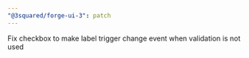 ```yaml
---
"@3squared/forge-ui-3": patch
---
```


Fix checkbox to make label trigger change event when validation is not used
